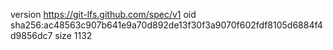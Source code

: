 version https://git-lfs.github.com/spec/v1
oid sha256:ac48563c907b641e9a70d892de13f30f3a9070f602fdf8105d6884f4d9856dc7
size 1132
